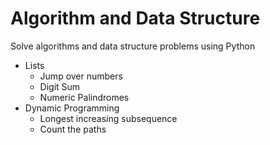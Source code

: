 # Algorithm and Data Structure
Solve algorithms and data structure problems using Python

- Lists
	* Jump over numbers
	* Digit Sum
	* Numeric Palindromes
- Dynamic Programming
	* Longest increasing subsequence
	* Count the paths